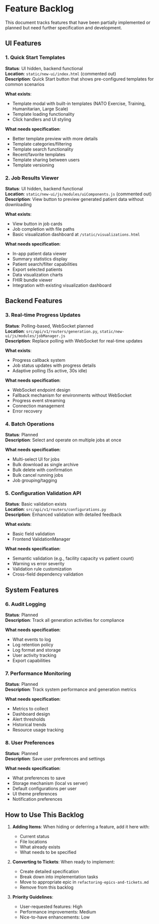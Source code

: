 # Feature Backlog

This document tracks features that have been partially implemented or planned but need further specification and development.

## UI Features

### 1. Quick Start Templates
**Status**: UI hidden, backend functional  
**Location**: `static/new-ui/index.html` (commented out)  
**Description**: Quick Start button that shows pre-configured templates for common scenarios

**What exists**:
- Template modal with built-in templates (NATO Exercise, Training, Humanitarian, Large Scale)
- Template loading functionality
- Click handlers and UI styling

**What needs specification**:
- Better template preview with more details
- Template categories/filtering
- Template search functionality
- Recent/favorite templates
- Template sharing between users
- Template versioning

### 2. Job Results Viewer
**Status**: UI hidden, backend functional  
**Location**: `static/new-ui/js/modules/uiComponents.js` (commented out)  
**Description**: View button to preview generated patient data without downloading

**What exists**:
- View button in job cards
- Job completion with file paths
- Basic visualization dashboard at `/static/visualizations.html`

**What needs specification**:
- In-app patient data viewer
- Summary statistics display
- Patient search/filter capabilities
- Export selected patients
- Data visualization charts
- FHIR bundle viewer
- Integration with existing visualization dashboard

## Backend Features

### 3. Real-time Progress Updates
**Status**: Polling-based, WebSocket planned  
**Location**: `src/api/v1/routers/generation.py`, `static/new-ui/js/modules/jobManager.js`  
**Description**: Replace polling with WebSocket for real-time updates

**What exists**:
- Progress callback system
- Job status updates with progress details
- Adaptive polling (5s active, 30s idle)

**What needs specification**:
- WebSocket endpoint design
- Fallback mechanism for environments without WebSocket
- Progress event streaming
- Connection management
- Error recovery

### 4. Batch Operations
**Status**: Planned  
**Description**: Select and operate on multiple jobs at once

**What needs specification**:
- Multi-select UI for jobs
- Bulk download as single archive
- Bulk delete with confirmation
- Bulk cancel running jobs
- Job grouping/tagging

### 5. Configuration Validation API
**Status**: Basic validation exists  
**Location**: `src/api/v1/routers/configurations.py`  
**Description**: Enhanced validation with detailed feedback

**What exists**:
- Basic field validation
- Frontend ValidationManager

**What needs specification**:
- Semantic validation (e.g., facility capacity vs patient count)
- Warning vs error severity
- Validation rule customization
- Cross-field dependency validation

## System Features

### 6. Audit Logging
**Status**: Planned  
**Description**: Track all generation activities for compliance

**What needs specification**:
- What events to log
- Log retention policy
- Log format and storage
- User activity tracking
- Export capabilities

### 7. Performance Monitoring
**Status**: Planned  
**Description**: Track system performance and generation metrics

**What needs specification**:
- Metrics to collect
- Dashboard design
- Alert thresholds
- Historical trends
- Resource usage tracking

### 8. User Preferences
**Status**: Planned  
**Description**: Save user preferences and settings

**What needs specification**:
- What preferences to save
- Storage mechanism (local vs server)
- Default configurations per user
- UI theme preferences
- Notification preferences

## How to Use This Backlog

1. **Adding Items**: When hiding or deferring a feature, add it here with:
   - Current status
   - File locations
   - What already exists
   - What needs to be specified

2. **Converting to Tickets**: When ready to implement:
   - Create detailed specification
   - Break down into implementation tasks
   - Move to appropriate epic in `refactoring-epics-and-tickets.md`
   - Remove from this backlog

3. **Priority Guidelines**:
   - User-requested features: High
   - Performance improvements: Medium
   - Nice-to-have enhancements: Low